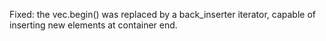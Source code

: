 Fixed: the vec.begin() was replaced by a back_inserter iterator, capable of inserting new elements at container end.
